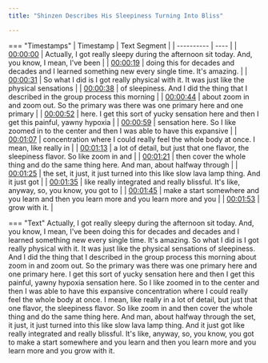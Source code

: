 ```yaml
---
title: "Shinzen Describes His Sleepiness Turning Into Bliss"

---
```

=== "Timestamps"
    | Timestamp | Text Segment |
    | ---------- | ----  |
    | [00:00:00](https://www.youtube.com/watch?v=iQP9wwsoiMg&t=0) |  Actually, I got really sleepy during the afternoon sit today. And, you know, I mean, I've been |
    | [00:00:19](https://www.youtube.com/watch?v=iQP9wwsoiMg&t=19) |  doing this for decades and decades and I learned something new every single time. It's amazing. |
    | [00:00:31](https://www.youtube.com/watch?v=iQP9wwsoiMg&t=31) |  So what I did is I got really physical with it. It was just like the physical sensations |
    | [00:00:38](https://www.youtube.com/watch?v=iQP9wwsoiMg&t=38) |  of sleepiness. And I did the thing that I described in the group process this morning |
    | [00:00:44](https://www.youtube.com/watch?v=iQP9wwsoiMg&t=44) |  about zoom in and zoom out. So the primary was there was one primary here and one primary |
    | [00:00:52](https://www.youtube.com/watch?v=iQP9wwsoiMg&t=52) |  here. I get this sort of yucky sensation here and then I get this painful, yawny hypoxia |
    | [00:00:59](https://www.youtube.com/watch?v=iQP9wwsoiMg&t=59) |  sensation here. So I like zoomed in to the center and then I was able to have this expansive |
    | [00:01:07](https://www.youtube.com/watch?v=iQP9wwsoiMg&t=67) |  concentration where I could really feel the whole body at once. I mean, like really in |
    | [00:01:13](https://www.youtube.com/watch?v=iQP9wwsoiMg&t=73) |  a lot of detail, but just that one flavor, the sleepiness flavor. So like zoom in and |
    | [00:01:21](https://www.youtube.com/watch?v=iQP9wwsoiMg&t=81) |  then cover the whole thing and do the same thing here. And man, about halfway through |
    | [00:01:25](https://www.youtube.com/watch?v=iQP9wwsoiMg&t=85) |  the set, it just, it just turned into this like slow lava lamp thing. And it just got |
    | [00:01:35](https://www.youtube.com/watch?v=iQP9wwsoiMg&t=95) |  like really integrated and really blissful. It's like, anyway, so, you know, you got to |
    | [00:01:45](https://www.youtube.com/watch?v=iQP9wwsoiMg&t=105) |  make a start somewhere and you learn and then you learn more and you learn more and you |
    | [00:01:53](https://www.youtube.com/watch?v=iQP9wwsoiMg&t=113) |  grow with it. |

=== "Text"
     Actually, I got really sleepy during the afternoon sit today. And, you know, I mean, I've been doing this for decades and decades and I learned something new every single time. It's amazing. So what I did is I got really physical with it. It was just like the physical sensations of sleepiness. And I did the thing that I described in the group process this morning about zoom in and zoom out. So the primary was there was one primary here and one primary here. I get this sort of yucky sensation here and then I get this painful, yawny hypoxia sensation here. So I like zoomed in to the center and then I was able to have this expansive concentration where I could really feel the whole body at once. I mean, like really in a lot of detail, but just that one flavor, the sleepiness flavor. So like zoom in and then cover the whole thing and do the same thing here. And man, about halfway through the set, it just, it just turned into this like slow lava lamp thing. And it just got like really integrated and really blissful. It's like, anyway, so, you know, you got to make a start somewhere and you learn and then you learn more and you learn more and you grow with it.